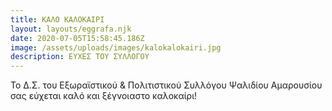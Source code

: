 ```yaml
---
title: ΚΑΛΟ ΚΑΛΟΚΑΙΡΙ
layout: layouts/eggrafa.njk
date: 2020-07-05T15:58:45.186Z
image: /assets/uploads/images/kalokalokairi.jpg
description: ΕΥΧΕΣ ΤΟΥ ΣΥΛΛΟΓΟΥ
---
```

Το Δ.Σ. του Εξωραϊστικού & Πολιτιστικού Συλλόγου Ψαλιδίου Αμαρουσίου σας εύχεται καλό και ξέγνοιαστο καλοκαίρι!

